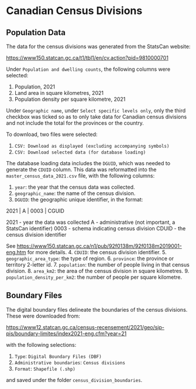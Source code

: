 # Canadian Census Divisions

## Population Data

The data for the census divisions was generated from the StatsCan website:

https://www150.statcan.gc.ca/t1/tbl1/en/cv.action?pid=9810000701

Under `Population and dwelling counts`, the following columns were selected:

1. Population, 2021
2. Land area in square kilometres, 2021
3. Population density per square kilometre, 2021

Under `Geographic name`, under `Select specific levels only`, only the third checkbox was ticked
so as to only take data for Canadian census divisions and not include the total for the provinces
or the country.

To download, two files were selected:

1. `CSV: Download as displayed (excluding accompanying symbols)`
2. `CSV: Download selected data (for database loading)`

The database loading data includes the `DGUID`, which was needed to generate the `CDUID` column.
This data was reformatted into the `master_census_data_2021.csv` file, with the following columns:

1. `year`: the year that the census data was collected.
2. `geographic_name`: the name of the census division.
3. `DGUID`: the geographic unique identifier, in the format:

  2021 | A | 0003 | CGUID

  2021 - year the data was collected
  A - administrative (not important, a StatsCan identifier)
  0003 - schema indicating census division
  CDUID - the census division identifier

  See https://www150.statcan.gc.ca/n1/pub/92f0138m/92f0138m2019001-eng.htm for more details.
4. `CDUID`: the census division identifier.
5. `geographic_area_type`: the type of region.
6. `province`: the province or territory 2-letter id.
7. `population`: the number of people living in that census division.
8. `area_km2`: the area of the census division in square kilometres.
9. `population_density_per_km2`: the number of people per square kilometre.

## Boundary Files

The digital boundary files delineate the boundaries of the census divisions. These were downloaded
from:

https://www12.statcan.gc.ca/census-recensement/2021/geo/sip-pis/boundary-limites/index2021-eng.cfm?year=21

with the following selections:

1. `Type`: `Digital Boundary Files (DBF)`
2. `Administrative boundaries`: `Census divisions`
3. `Format`: `Shapefile (.shp)`

and saved under the folder `census_division_boundaries`.
